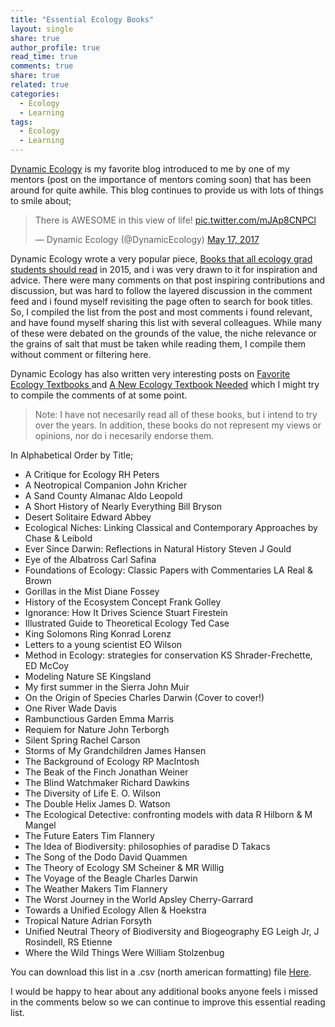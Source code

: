 ```yaml
---
title: "Essential Ecology Books"
layout: single
share: true
author_profile: true
read_time: true
comments: true
share: true
related: true
categories:
  - Ecology
  - Learning
tags:
  - Ecology
  - Learning
---
```


[Dynamic Ecology](https://dynamicecology.wordpress.com/ "Dynamic Ecology") is my favorite blog introduced to me by one of my mentors (post on the importance of mentors coming soon) that has been around for quite awhile. This blog continues to provide us with lots of things to smile about;

<blockquote class="twitter-tweet" data-lang="en"><p lang="en" dir="ltr">There is AWESOME in this view of life! <a href="https://t.co/mJAp8CNPCl">pic.twitter.com/mJAp8CNPCl</a></p>&mdash; Dynamic Ecology (@DynamicEcology) <a href="https://twitter.com/DynamicEcology/status/864635192866217984">May 17, 2017</a></blockquote>
<script async src="//platform.twitter.com/widgets.js" charset="utf-8"></script>


Dynamic Ecology wrote a very popular piece, [Books that all ecology grad students should read](https://dynamicecology.wordpress.com/2015/02/02/books-that-all-ecology-grad-students-should-read/ "Books that all ecology grad student should read") in 2015, and i was very drawn to it for inspiration and advice. There were many comments on that post inspiring contributions and discussion, but was hard to follow the layered discussion in the comment feed and i found myself revisiting the page often to search for book titles. So, I compiled the list from the post and most comments i found relevant, and have found myself sharing this list with several colleagues. While many of these were debated on the grounds of the value, the niche relevance or the grains of salt that must be taken while reading them, I compile them without comment or filtering here.

Dynamic Ecology has also written very interesting posts on [Favorite Ecology Textbooks ](https://dynamicecology.wordpress.com/2012/03/27/whats-your-favorite-ecology-textbook/ "Favorite Ecology Textbooks") and [A New Ecology Textbook Needed](https://dynamicecology.wordpress.com/2013/07/15/new-ecology-textbook-needed/ "A New Ecology Textbook: Needed") which I might try to compile the comments of at some point.

> Note: I have not necesarily read all of these books, but i intend to try over the years. In addition, these books do not represent my views or opinions, nor do i necesarily endorse them.

In Alphabetical Order by Title;
*	A Critique for Ecology	RH Peters
*	A Neotropical Companion	John Kricher
*	A Sand County Almanac	Aldo Leopold
*	A Short History of Nearly Everything	Bill Bryson
*	Desert Solitaire	Edward Abbey
*	Ecological Niches: Linking Classical and Contemporary Approaches by 	Chase & Leibold
*	Ever Since Darwin: Reflections in Natural History	Steven J Gould
*	Eye of the Albatross	Carl Safina
*	Foundations of Ecology: Classic Papers with Commentaries	LA Real & Brown
*	Gorillas in the Mist	Diane Fossey
*	History of the Ecosystem Concept	Frank Golley
*	Ignorance: How It Drives Science	Stuart Firestein
*	Illustrated Guide to Theoretical Ecology	Ted Case
*	King Solomons Ring	Konrad Lorenz
*	Letters to a young scientist	EO Wilson 
*	Method in Ecology: strategies for conservation	KS Shrader-Frechette, ED McCoy
*	Modeling Nature	SE Kingsland
*	My first summer in the Sierra	John Muir
*	On the Origin of Species	Charles Darwin (Cover to cover!)
*	One River	Wade Davis
*	Rambunctious Garden	Emma Marris
*	Requiem for Nature	John Terborgh
*	Silent Spring  Rachel Carson
*	Storms of My Grandchildren	James Hansen
*	The Background of Ecology	RP MacIntosh
*	The Beak of the Finch	Jonathan Weiner
*	The Blind Watchmaker	Richard Dawkins
*	The Diversity of Life	E. O. Wilson
*	The Double Helix	James D. Watson
*	The Ecological Detective: confronting models with data	R Hilborn & M Mangel
*	The Future Eaters	Tim Flannery
*	The Idea of Biodiversity: philosophies of paradise	D Takacs
*	The Song of the Dodo	David Quammen
*	The Theory of Ecology	SM Scheiner & MR Willig
*	The Voyage of the Beagle	Charles Darwin
*	The Weather Makers	Tim Flannery
*	The Worst Journey in the World	Apsley Cherry-Garrard
*	Towards a Unified Ecology	Allen & Hoekstra
*	Tropical Nature	Adrian Forsyth
*	Unified Neutral Theory of Biodiversity and Biogeography	EG Leigh Jr, J Rosindell, RS Etienne
*	Where the Wild Things Were	William Stolzenbug

You can download this list in a .csv (north american formatting) file [Here](https://github.com/emma-ladouceur/codeemma/blob/master/ecology_books_list.csv "Here").

I would be happy to hear about any additional books anyone feels i missed in the comments below so we can continue to improve this essential reading list.
